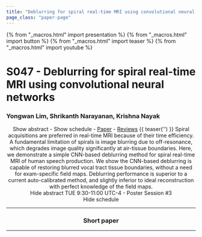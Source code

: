 ```yaml
---
title: "Deblurring for spiral real-time MRI using convolutional neural networks"
page_class: "paper-page"
---
```


{% from "_macros.html" import presentation %}
{% from "_macros.html" import button %}
{% from "_macros.html" import teaser %}
{% from "_macros.html" import youtube %}

# S047 - Deblurring for spiral real-time MRI using convolutional neural networks


### Yongwan Lim, Shrikanth Narayanan, Krishna Nayak

<center><a class="toggle_visibility" data-selector=".paper_abstract" data-level="3">Show abstract</a>
        - <a class="toggle_visibility" data-selector=".paper_qa" data-level="3">Show schedule</a>
        - <a href="https://openreview.net/pdf?id=zYareJYs8Z">Paper</a>
        - <a href="https://openreview.net/forum?id=zYareJYs8Z">Reviews</a>
        {{ teaser('') }}

<span class="paper_abstract">
        Spiral acquisitions are preferred in real-time MRI because of their time efficiency. A fundamental limitation of spirals is image blurring due to off-resonance, which degrades image quality significantly at air-tissue boundaries. Here, we demonstrate a simple CNN-based deblurring method for spiral real-time MRI of human speech production. We show the CNN-based deblurring is capable of restoring blurred vocal tract tissue boundaries, without a need for exam-specific field maps. Deblurring performance is superior to a current auto-calibrated method, and slightly inferior to ideal reconstruction with perfect knowledge of the field maps. 
        <span class="actions">
  <br/>
  <a class="toggle_visibility" data-level="2">Hide abstract</a></span>
</span>

<span class="paper_qa">
        TUE 9:30-11:00 UTC-4 - Poster Session #3
        <br/>
        <span class="actions"><a class="toggle_visibility" data-level="2">Hide schedule</a></span>
</span>

<!-- {{ button("Access paper channel", "https://chat.midl.io/channel/s047") }} -->

---

### Short paper

---


